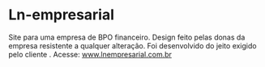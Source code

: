 # Ln-empresarial
Site para uma empresa de BPO financeiro. Design feito pelas donas da empresa resistente a qualquer alteração. Foi desenvolvido do jeito exigido pelo cliente . 
Acesse: www.lnempresarial.com.br
